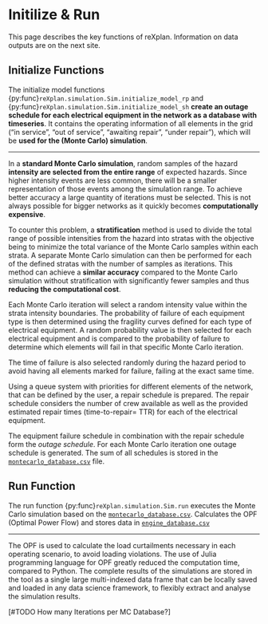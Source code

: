 # Initilize & Run

This page describes the key functions of reXplan. Information on data outputs are on the next site.

## Initialize Functions

The initialize model functions {py:func}`reXplan.simulation.Sim.initialize_model_rp` and
{py:func}`reXplan.simulation.Sim.initialize_model_sh` **create an outage schedule for each electrical equipment in the network as a database with timeseries**. It contains the operating information of all elements in the grid (“in service”, “out of service”, “awaiting repair”, “under repair”), which will be **used for the (Monte Carlo) simulation**.

---

In a **standard Monte Carlo simulation**, random samples of the hazard **intensity are selected from the entire range** of expected hazards. Since higher intensity events are less common, there will be a smaller representation of those events among the simulation range. To achieve better accuracy a large quantity of iterations must be selected. This is not always possible for bigger networks as it quickly becomes **computationally expensive**.

To counter this problem, a **stratification** method is used to divide the total range of possible intensities from the hazard into stratas with the objective being to minimize the total variance of the Monte Carlo samples within each strata. A separate Monte Carlo simulation can then be performed for each of the defined stratas with the number of samples as iterations. This method can achieve a **similar accuracy** compared to the Monte Carlo simulation without stratification with significantly fewer samples and thus **reducing the computational cost**.

Each Monte Carlo iteration will select a random intensity value within the strata intensity boundaries. The probability of failure of each equipment type is then determined using the fragility curves defined for each type of electrical equipment. A random probability value is then selected for each electrical equipment and is compared to the probability of failure to determine which elements will fail in that specific Monte Carlo iteration.

The time of failure is also selected randomly during the hazard period to avoid having all elements marked for failure, failing at the exact same time.

Using a queue system with priorities for different elements of the network, that can be defined by the user, a repair schedule is prepared. The repair schedule considers the number of crew available as well as the provided estimated repair times (time-to-repair= TTR) for each of the electrical equipment.

The equipment failure schedule in combination with the repair schedule form the *outage schedule*. For each Monte Carlo iteration one outage schedule is generated. The sum of all schedules is stored in the [`montecarlo_database.csv`](./out_monte_carlo.md) file.

## Run Function


The run function {py:func}`reXplan.simulation.Sim.run` executes the Monte Carlo simulation based on the [`montecarlo_database.csv`](./out_monte_carlo.md). Calculates the OPF (Optimal Power Flow) and stores data in [`engine_database.csv`](./out_engine.md)

---

The OPF is used to calculate the load curtailments necessary in each operating scenario, to avoid loading violations. The use of Julia programming language for OPF greatly reduced the computation time, compared to Python. The complete results of the simulations are stored in the tool as a single large multi-indexed data frame that can be locally saved and loaded in any data science framework, to flexibly extract and analyse the simulation results.

[#TODO How many Iterations per MC Database?]